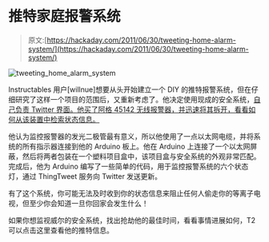# 推特家庭报警系统

> 原文:[https://hackaday.com/2011/06/30/tweeting-home-alarm-system/](https://hackaday.com/2011/06/30/tweeting-home-alarm-system/)

![tweeting_home_alarm_system](../Images/532469c9dfeecf1339d7532e1fc2230b.png "tweeting_home_alarm_system")

Instructables 用户[willnue]想要从头开始建立一个 DIY 的推特报警系统，但在仔细研究了这样一个项目的范围后，又重新考虑了。他决定使用现成的安全系统，[自己负责 Twitter 界面。他买了阿格 45142 无线报警器，并迅速将其拆开，看看如何从该装置中检索状态信息。](http://www.instructables.com/id/AlarmingTweet)

他认为监控报警器的发光二极管最有意义，所以他使用了一点以太网电缆，并将系统的所有指示器连接到他的 Arduino 板上。他在 Arduino 上连接了一个以太网屏蔽，然后将两者包装在一个塑料项目盒中，该项目盒与安全系统的外观非常匹配。完成后，他为 Arduino 编写了一些简单的代码，用于监控报警系统的六个状态灯，通过 ThingTweet 服务向 Twitter 发送更新。

有了这个系统，你可能无法及时收到你的状态信息来阻止任何人偷走你的等离子电视，但至少你会知道一旦你回家会发生什么！

如果你想监视威尔的安全系统，找出抢劫他的最佳时间，看看事情进展如何，T2 可以点击这里查看他的推特信息。